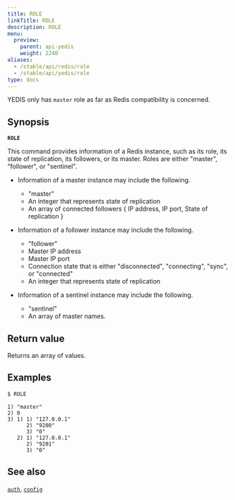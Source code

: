 ```yaml
---
title: ROLE
linkTitle: ROLE
description: ROLE
menu:
  preview:
    parent: api-yedis
    weight: 2240
aliases:
  - /stable/api/redis/role
  - /stable/api/yedis/role
type: docs
---
```

YEDIS only has `master` role as far as Redis compatibility is concerned.

## Synopsis

**`ROLE`**

This command provides information of a Redis instance, such as its role, its state of replication, its followers, or its master. Roles are either "master", "follower", or "sentinel".

- Information of a master instance may include the following.
  * "master"
  * An integer that represents state of replication
  * An array of connected followers { IP address, IP port, State of replication }

- Information of a follower instance may include the following.
  * "follower"
  * Master IP address
  * Master IP port
  * Connection state that is either "disconnected", "connecting", "sync", or "connected"
  * An integer that represents state of replication

- Information of a sentinel instance may include the following.
  * "sentinel"
  * An array of master names.

## Return value

Returns an array of values.

## Examples

```sh
$ ROLE
```

```
1) "master"
2) 0
3) 1) 1) "127.0.0.1"
      2) "9200"
      3) "0"
   2) 1) "127.0.0.1"
      2) "9201"
      3) "0"
```

## See also

[`auth`](../auth/), [`config`](../config/)
